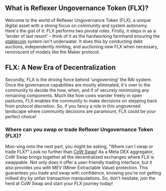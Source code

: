 <h2>What is Reflexer Ungovernance Token (FLX)?</h2>
<p>Welcome to the world of Reflexer Ungovernance Token (FLX), a unique digital asset with a strong focus on community and system autonomy. Here's the gist of it: FLX performs two pivotal roles. Firstly, it steps in as a 'lender of last resort' - think of it as the hardworking farmhand ensuring the <a href="https://en.wikipedia.org/wiki/Stablecoin" rel="nofollow noreferrer noopener" target="_blank">stablecoin</a> system isn't underwater. It does this by conducting debt auctions, independently minting, and auctioning new FLX when necessary, reminiscent of models like the Maker protocol. </p>

<h2>FLX: A New Era of Decentralization</h2>
<p>Secondly, FLX is the driving force behind 'ungoverning' the RAI system. Once the governance capabilities are mostly eliminated, it's over to the community to decide the how, when, and if of securely minimizing any remaining components. Much like how cows wander freely in open pastures, FLX enables the community to make decisions on stepping back from protocol discretion. So, if you fancy a role in this ungoverned landscape where community decisions are paramount, FLX could be your perfect choice!</p>

<h3>Where can you swap or trade Reflexer Ungovernance Token (FLX)?</h3>
<p>Moo-ving onto the next part, you might be asking, "Where can I swap or trade FLX?" Look no further than <a href="https://swap.cow.fi/" rel="noopener" target="_blank">CoW Swap</a>! As a Meta DEX aggregator, CoW Swap brings together all the decentralized exchanges where FLX is swappable. Not only does it offer a user-friendly trading interface, but it also provides you with MEV (Miner Extractable Value) protection. This guarantees you trade and swap with confidence, knowing you're not getting milked dry by unfair transaction manipulations. So, don't hesitate, join the herd at CoW Swap and start your FLX journey today!</p>